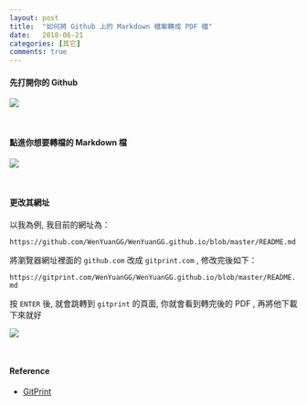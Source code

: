 ```yaml
---
layout: post
title:  "如何將 Github 上的 Markdown 檔案轉成 PDF 檔"
date:   2018-06-21
categories: [其它]
comments: true
---
```


#### 先打開你的 Github

![](https://i.imgur.com/OE1rlBy.png)

<br/>

#### 點進你想要轉檔的 Markdown 檔

![](https://i.imgur.com/X5q2Qsq.png)

<br/>

#### 更改其網址

以我為例, 我目前的網址為：

`https://github.com/WenYuanGG/WenYuanGG.github.io/blob/master/README.md`

將瀏覽器網址裡面的 `github.com` 改成 `gitprint.com` , 修改完後如下：

`https://gitprint.com/WenYuanGG/WenYuanGG.github.io/blob/master/README.md`

按 `ENTER` 後, 就會跳轉到 `gitprint` 的頁面, 你就會看到轉完後的 PDF , 再將他下載下來就好

![](https://i.imgur.com/PyKhBGR.png)

<br/>

#### Reference

- [GitPrint](https://gitprint.com/)